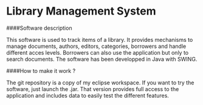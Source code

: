 Library Management System
===============

####Software description

This software is used to track items of a library. It provides mechanisms to manage documents, authors, editors, categories, borrowers and handle different acces levels. Borrowers can also use the application but only to search documents. The software has been developped in Java with SWING.

####How to make it work ?

The git repository is a copy of my eclipse workspace. If you want to try the software, just launch the .jar. That version provides full access to the application and includes data to easily test the different features.